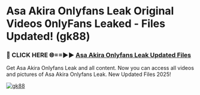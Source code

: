 # Asa Akira Onlyfans Leak Original Videos 0nlyFans Leaked - Files Updated! (gk88)

<h3>🔴 CLICK HERE 🌐==►► <a href="https://tinyurl.com/x26r9saj" rel="nofollow">Asa Akira Onlyfans Leak Updated Files</a></h3>

Get Asa Akira Onlyfans Leak and all content. Now you can access all videos and pictures of Asa Akira Onlyfans Leak. New Updated Files 2025!

[![gk88](https://i.imgur.com/LkgZPqh.gif)](https://tinyurl.com/x26r9saj)
